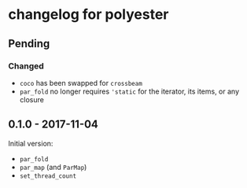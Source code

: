 # changelog for polyester

## Pending
### Changed
- `coco` has been swapped for `crossbeam`
- `par_fold` no longer requires `'static` for the iterator, its items, or any closure

## 0.1.0 - 2017-11-04

Initial version:

- `par_fold`
- `par_map` (and `ParMap`)
- `set_thread_count`
